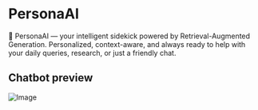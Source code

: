 # PersonaAI
💬 PersonaAI — your intelligent sidekick powered by Retrieval-Augmented Generation. Personalized, context-aware, and always ready to help with your daily queries, research, or just a friendly chat.

## Chatbot preview
![Image](https://github.com/user-attachments/assets/4db0c8a1-1f79-46e8-9975-c25ece4a9736)

